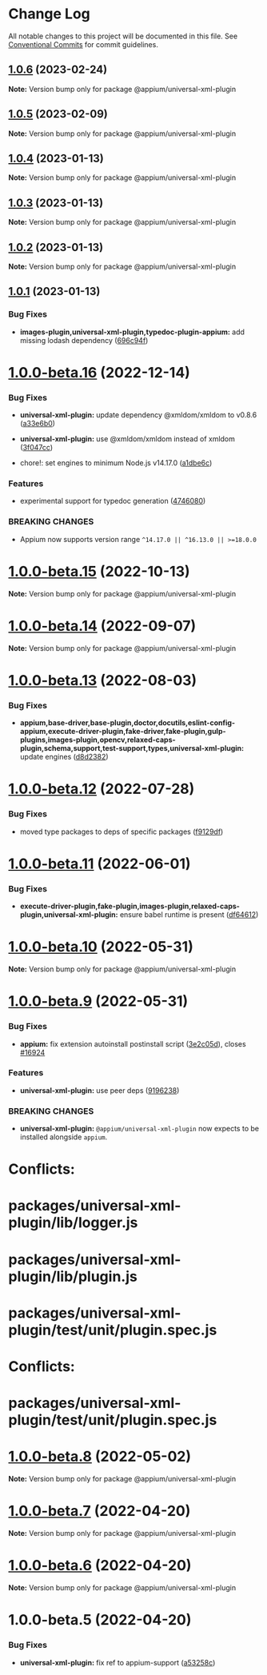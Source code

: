 # Change Log

All notable changes to this project will be documented in this file.
See [Conventional Commits](https://conventionalcommits.org) for commit guidelines.

## [1.0.6](https://github.com/appium/appium-plugins/compare/@appium/universal-xml-plugin@1.0.5...@appium/universal-xml-plugin@1.0.6) (2023-02-24)

**Note:** Version bump only for package @appium/universal-xml-plugin





## [1.0.5](https://github.com/appium/appium-plugins/compare/@appium/universal-xml-plugin@1.0.4...@appium/universal-xml-plugin@1.0.5) (2023-02-09)

**Note:** Version bump only for package @appium/universal-xml-plugin





## [1.0.4](https://github.com/appium/appium-plugins/compare/@appium/universal-xml-plugin@1.0.3...@appium/universal-xml-plugin@1.0.4) (2023-01-13)

**Note:** Version bump only for package @appium/universal-xml-plugin





## [1.0.3](https://github.com/appium/appium-plugins/compare/@appium/universal-xml-plugin@1.0.2...@appium/universal-xml-plugin@1.0.3) (2023-01-13)

**Note:** Version bump only for package @appium/universal-xml-plugin





## [1.0.2](https://github.com/appium/appium-plugins/compare/@appium/universal-xml-plugin@1.0.1...@appium/universal-xml-plugin@1.0.2) (2023-01-13)

**Note:** Version bump only for package @appium/universal-xml-plugin





## [1.0.1](https://github.com/appium/appium-plugins/compare/@appium/universal-xml-plugin@1.0.0-beta.16...@appium/universal-xml-plugin@1.0.1) (2023-01-13)


### Bug Fixes

* **images-plugin,universal-xml-plugin,typedoc-plugin-appium:** add missing lodash dependency ([696c94f](https://github.com/appium/appium-plugins/commit/696c94f1abf1da15fb9e3a4d60b95cd2d69d9e7c))





# [1.0.0-beta.16](https://github.com/appium/appium-plugins/compare/@appium/universal-xml-plugin@1.0.0-beta.15...@appium/universal-xml-plugin@1.0.0-beta.16) (2022-12-14)

### Bug Fixes

- **universal-xml-plugin:** update dependency @xmldom/xmldom to v0.8.6 ([a33e6b0](https://github.com/appium/appium-plugins/commit/a33e6b0438dc3044c0beee246a1d8a3abacea779))
- **universal-xml-plugin:** use @xmldom/xmldom instead of xmldom ([3f047cc](https://github.com/appium/appium-plugins/commit/3f047cc56f5510fe364705bcbb843995dd0b87a7))

- chore!: set engines to minimum Node.js v14.17.0 ([a1dbe6c](https://github.com/appium/appium-plugins/commit/a1dbe6c43efe76604943a607d402f4c8b864d652))

### Features

- experimental support for typedoc generation ([4746080](https://github.com/appium/appium-plugins/commit/4746080e54ed8bb494cbc7c6ce83db503bf6bb52))

### BREAKING CHANGES

- Appium now supports version range `^14.17.0 || ^16.13.0 || >=18.0.0`

# [1.0.0-beta.15](https://github.com/appium/appium-plugins/compare/@appium/universal-xml-plugin@1.0.0-beta.14...@appium/universal-xml-plugin@1.0.0-beta.15) (2022-10-13)

**Note:** Version bump only for package @appium/universal-xml-plugin

# [1.0.0-beta.14](https://github.com/appium/appium-plugins/compare/@appium/universal-xml-plugin@1.0.0-beta.13...@appium/universal-xml-plugin@1.0.0-beta.14) (2022-09-07)

**Note:** Version bump only for package @appium/universal-xml-plugin

# [1.0.0-beta.13](https://github.com/appium/appium-plugins/compare/@appium/universal-xml-plugin@1.0.0-beta.12...@appium/universal-xml-plugin@1.0.0-beta.13) (2022-08-03)

### Bug Fixes

- **appium,base-driver,base-plugin,doctor,docutils,eslint-config-appium,execute-driver-plugin,fake-driver,fake-plugin,gulp-plugins,images-plugin,opencv,relaxed-caps-plugin,schema,support,test-support,types,universal-xml-plugin:** update engines ([d8d2382](https://github.com/appium/appium-plugins/commit/d8d2382327ba7b7db8a4d1cad987c0e60184c92d))

# [1.0.0-beta.12](https://github.com/appium/appium-plugins/compare/@appium/universal-xml-plugin@1.0.0-beta.11...@appium/universal-xml-plugin@1.0.0-beta.12) (2022-07-28)

### Bug Fixes

- moved type packages to deps of specific packages ([f9129df](https://github.com/appium/appium-plugins/commit/f9129dfee32fcc3f89ffcfa69fb83b7c2419c24f))

# [1.0.0-beta.11](https://github.com/appium/appium-plugins/compare/@appium/universal-xml-plugin@1.0.0-beta.10...@appium/universal-xml-plugin@1.0.0-beta.11) (2022-06-01)

### Bug Fixes

- **execute-driver-plugin,fake-plugin,images-plugin,relaxed-caps-plugin,universal-xml-plugin:** ensure babel runtime is present ([df64612](https://github.com/appium/appium-plugins/commit/df64612d98c35fd64219816269f83f628e538fe2))

# [1.0.0-beta.10](https://github.com/appium/appium-plugins/compare/@appium/universal-xml-plugin@1.0.0-beta.9...@appium/universal-xml-plugin@1.0.0-beta.10) (2022-05-31)

**Note:** Version bump only for package @appium/universal-xml-plugin

# [1.0.0-beta.9](https://github.com/appium/appium-plugins/compare/@appium/universal-xml-plugin@1.0.0-beta.8...@appium/universal-xml-plugin@1.0.0-beta.9) (2022-05-31)

### Bug Fixes

- **appium:** fix extension autoinstall postinstall script ([3e2c05d](https://github.com/appium/appium-plugins/commit/3e2c05d8a290072484afde34fe5fd968618f6359)), closes [#16924](https://github.com/appium/appium-plugins/issues/16924)

### Features

- **universal-xml-plugin:** use peer deps ([9196238](https://github.com/appium/appium-plugins/commit/91962384c9f39d1605215dadf04917b6ffd5477f))

### BREAKING CHANGES

- **universal-xml-plugin:** `@appium/universal-xml-plugin` now expects to be installed alongside `appium`.

# Conflicts:

# packages/universal-xml-plugin/lib/logger.js

# packages/universal-xml-plugin/lib/plugin.js

# packages/universal-xml-plugin/test/unit/plugin.spec.js

# Conflicts:

# packages/universal-xml-plugin/test/unit/plugin.spec.js

# [1.0.0-beta.8](https://github.com/appium/appium-plugins/compare/@appium/universal-xml-plugin@1.0.0-beta.7...@appium/universal-xml-plugin@1.0.0-beta.8) (2022-05-02)

**Note:** Version bump only for package @appium/universal-xml-plugin

# [1.0.0-beta.7](https://github.com/appium/appium-plugins/compare/@appium/universal-xml-plugin@1.0.0-beta.6...@appium/universal-xml-plugin@1.0.0-beta.7) (2022-04-20)

**Note:** Version bump only for package @appium/universal-xml-plugin

# [1.0.0-beta.6](https://github.com/appium/appium-plugins/compare/@appium/universal-xml-plugin@1.0.0-beta.5...@appium/universal-xml-plugin@1.0.0-beta.6) (2022-04-20)

**Note:** Version bump only for package @appium/universal-xml-plugin

# 1.0.0-beta.5 (2022-04-20)

### Bug Fixes

- **universal-xml-plugin:** fix ref to appium-support ([a53258c](https://github.com/appium/appium-plugins/commit/a53258c3129c9f4b99af3f4dee8e67d168b415fe))
